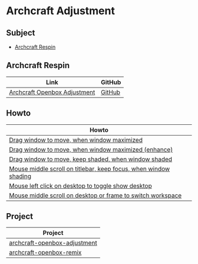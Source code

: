 
# Archcraft Adjustment




## Subject

* [Archcraft Respin](#archcraft-respin)




## Archcraft Respin

| Link | GitHub |
| ---- | ------ |
| [Archcraft Openbox Adjustment](https://samwhelp.github.io/archcraft-openbox-adjustment/) | [GitHub](https://github.com/samwhelp/archcraft-openbox-adjustment) |




## Howto

| Howto |
| --- |
| [Drag window to move, when window maximized](https://samwhelp.github.io/archcraft-adjustment/read/howto/mousebind-adjustment/drag_window_to_move_when_window_maximized.html) |
| [Drag window to move, when window maximized (enhance)](https://samwhelp.github.io/archcraft-adjustment/read/howto/mousebind-adjustment/drag_window_to_move_when_window_maximized_enhance.html) |
| [Drag window to move, keep shaded, when window shaded](https://samwhelp.github.io/archcraft-adjustment/read/howto/mousebind-adjustment/drag_window_to_move_keep_shaded_when_window_shaded.html) |
| [Mouse middle scroll on titlebar, keep focus, when window shading](https://samwhelp.github.io/archcraft-adjustment/read/howto/mousebind-adjustment/mouse_middle_scroll_on_titlebar_keep_focus_when_window_shading.html) |
| [Mouse left click on desktop to toggle show desktop](https://samwhelp.github.io/archcraft-adjustment/read/howto/mousebind-adjustment/mouse_left_click_on_desktop_to_toggle_show_desktop.html) |
| [Mouse middle scroll on desktop or frame to switch workspace](https://samwhelp.github.io/archcraft-adjustment/read/howto/mousebind-adjustment/mouse_middle_scroll_on_desktop_or_frame_to_switch_workspace.html) |


## Project

| Project |
| --- |
| [archcraft-openbox-adjustment](https://github.com/samwhelp/archcraft-adjustment/tree/main/prototype/archcraft-adjustment/archcraft-openbox/archcraft-openbox-adjustment) |
| [archcraft-openbox-remix](https://github.com/samwhelp/archcraft-adjustment/tree/main/prototype/archcraft-adjustment/archcraft-openbox/archcraft-openbox-remix) |
